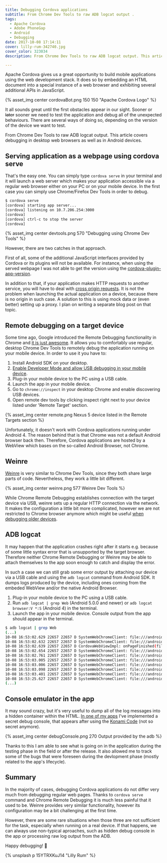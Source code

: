 ```yaml
---
title: Debugging Cordova applications
subtitle: From Chrome Dev Tools to raw ADB logcat output .
tags:
  - Apache Cordova
  - Adobe PhoneGap
  - Android
  - Debugging
date: 2017-10-08 17:14:11
cover: lilly-rum-342740.jpg
cover_color: 323034
description: From Chrome Dev Tools to raw ADB logcat output. This article covers debugging in desktop web browsers as well as in Android devices.

---
```


Apache Cordova gives us a great opportunity to build mobile applications using the web development stack. It does so by embedding an HTML document into a special instance of a web browser and  exhibiting several additional APIs in JavaScript.

{% asset_img center cordovaBot.png 150 150 "Apache Cordova Logo" %}

It all sounds great until the first obstacles appear in our sight. Sooner or ~~later~~ sooner we need to test the application and debug all of the unexpected behaviours. There are several ways of doing so, depending on the version of the device we want to test.

From Chrome Dev Tools to raw ADB logcat output. This article covers debugging in desktop web browsers as well as in Android devices.

## Serving application as a webpage using cordova serve

That's the easy one. You can simply type `cordova serve` in your terminal and it will launch a web server which makes your application accessible via a regular web browser either on your PC or on your mobile device. In the first case you can simply use Chrome/Firefox Dev Tools in order to debug.

```bash
$ cordova serve
[cordova] starting app server...
[cordova] listening on 10.7.206.254:3000
[cordova] 
[cordova] ctrl-c to stop the server
[cordova] 
```

{% asset_img center devtools.png 570 "Debugging using Chrome Dev Tools" %}

However, there are two catches in that approach.

First of all, some of the additional JavaScript interfaces provided by Cordova or its plugins will not be available. For instance, when using the served webpage I was not able to get the version using the [cordova-plugin-app-version](https://github.com/whiteoctober/cordova-plugin-app-version). 

In addition to that, if your application makes HTTP requests to another service, you will have to deal with [cross origin requests](https://developer.mozilla.org/en-US/docs/Web/HTTP/Access_control_CORS). It is not the problem when launching the actual application on a device, because there is no origin in such case. A solution to this is using mock data or (even better) setting up a proxy. I plan on writing a separate blog post on that topic.

## Remote debugging on a target device

Some time ago, Google introduced the Remote Debugging functionality in Chrome and [it is just awesome](https://developers.google.com/web/tools/chrome-devtools/remote-debugging/). It allows you to comfortably use regular, desktop Chrome Dev Tools to remotely debug the application running on your mobile device. In order to use it you have to:

1. Install Android SDK on your desktop.
1. [Enable Developer Mode and allow USB debugging in your mobile device](https://developer.android.com/studio/command-line/adb.html#Enabling).
1. Plug-in your mobile device to the PC using a USB cable.
1. Launch the app in your mobile device.
1. Go to `chrome://inspect` in your desktop Chrome and enable discovering USB devices.
1. Open remote dev tools by clicking inspect right next to your device listed under 'Remote Target' section.

{% asset_img center remote.png Nexus 5 device listed in the Remote Targets section %}

<a name="android4"></a> Unfortunately, it doesn't work with Cordova applications running under Android 4. The reason behind that is that Chrome was not a default Android browser back then. Therefore, Cordova applications are hosted by a WebView which bases on the so-called Android Browser, not Chrome.

## Weinre

[Weinre](https://people.apache.org/~pmuellr/weinre/docs/latest/) is very similar to Chrome Dev Tools, since they both share large parts of code. Nevertheless, they work a little bit different.

{% asset_img center weinre.png 577 Weinre Dev Tools %}

While Chrome Remote Debugging establishes connection with the target device via USB, weinre sets up a regular HTTP connection via the network. It makes the configuration a little bit more complicated, however we are not restricted to Chrome browser anymore which might be useful [when debugging older devices](#android4).

## ADB logcat

It may happen that the application crashes right after it starts e.g. because of some little syntax error that is unsupported by the target browser. Therefore neither Chrome Remote Debugging or Weinre may be able to attach themselves to the app soon enough to catch and display the error.

In such a case we can still grab some error output by attaching our device via a USB cable and using the `adb logcat` command from Android SDK. It dumps logs produced by the device, including ones coming from the embeded WebView and/or the native Android Browser.

1. Plug-in your mobile device to the PC using a USB cable.
1. Run `adb logcat | grep Web` (Android 5.0.0 and newer) or `adb logcat browser:V *:S` (Android 4) in the terminal.
1. Launch the app in your mobile device. Console output from the app should appear in the terminal.


```bash
$ adb logcat | grep Web
(...)
10-08 16:53:02.629 22657 22657 D SystemWebChromeClient: file:///android_asset/www/app.js: Line 3303 : device.ready
10-08 16:53:02.632 22657 22657 D SystemWebChromeClient: file:///android_asset/www/app.js: Line 3303 : app.refresh
10-08 16:53:02.639 22657 22657 D CordovaWebViewImpl: onPageFinished(file:///android_asset/www/index.html)
10-08 16:53:02.654 22657 22657 D SystemWebChromeClient: file:///android_asset/www/app.js: Line 3303 : 0.25
10-08 16:53:02.761 22657 22657 D SystemWebChromeClient: file:///android_asset/www/app.js: Line 3303 : 0.5
10-08 16:53:03.005 22657 22657 D SystemWebChromeClient: file:///android_asset/www/app.js: Line 3303 : 0.75
10-08 16:53:03.006 22657 22657 D SystemWebChromeClient: file:///android_asset/www/app.js: Line 3303 : 1
10-08 16:53:03.098 22657 22657 D SystemWebChromeClient: file:///android_asset/www/app.js: Line 3303 : app.setupRefreshInteval
10-08 16:53:03.401 22657 22657 D SystemWebChromeClient: file:///android_asset/www/app.js: Line 3303 : splash.transitionend
10-08 16:53:25.627 22657 22657 D SystemWebChromeClient: file:///android_asset/www/app.js: Line 3303 : device.pause
(...)
```

## Console emulator in the app

It may sound crazy, but it's very useful to dump all of the log messages into a hidden container within the HTML. [In one of my apps](https://play.google.com/store/apps/details?id=in.zbic.timetables) I've implemented a secret debug console, that appears after using the [Konami Code](https://en.wikipedia.org/wiki/Konami_Code) (not so secret anymore).

{% asset_img center debugConsole.png 270   Output provided by the adb %}

Thanks to this I am able to see what is going on in the application during the testing phase in the field or after the release. It also allowed me to track some of the bugs that were foreseen during the devlopment phase (mostly related to the app's lifecycle).

## Summary

In the majority of cases, debugging Cordova applications do not differ very much from debugging regular web pages. Thanks to `cordova serve` command and Chrome Remote Debugging it is much less painful that it used to be. Weinre provides very similar functionality, however its configuration may be a bit challenging at the first time.

However, there are some rare situations when those three are not sufficient for the task, especially when running on a real device. If that happens, we can always use non-typical aproaches, such as hidden debug console in the app or processing raw log output from the ADB.

Happy debugging! 🐛 

{% unsplash p 15YTRXKuJ14 "Lilly Rum" %}